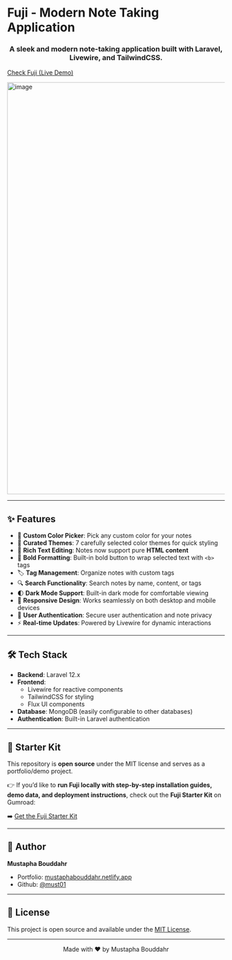 # Fuji - Modern Note Taking Application

<div align="center">
<h3>A sleek and modern note-taking application built with Laravel, Livewire, and TailwindCSS.</h3>
</div>

[Check Fuji (Live Demo)](https://fuji.laravel.cloud/)

<img width="1865" height="953" alt="image" src="https://github.com/user-attachments/assets/e8332950-b48b-4b35-a2a6-4df528742f9e" />

---

## ✨ Features

-   🎨 **Custom Color Picker**: Pick any custom color for your notes
-   🌈 **Curated Themes**: 7 carefully selected color themes for quick styling
-   📝 **Rich Text Editing**: Notes now support pure **HTML content**
-   🔡 **Bold Formatting**: Built-in bold button to wrap selected text with `<b>` tags
-   🏷️ **Tag Management**: Organize notes with custom tags
-   🔍 **Search Functionality**: Search notes by name, content, or tags
-   🌓 **Dark Mode Support**: Built-in dark mode for comfortable viewing
-   📱 **Responsive Design**: Works seamlessly on both desktop and mobile devices
-   🔐 **User Authentication**: Secure user authentication and note privacy
-   ⚡ **Real-time Updates**: Powered by Livewire for dynamic interactions

---

## 🛠️ Tech Stack

-   **Backend**: Laravel 12.x
-   **Frontend**:
    -   Livewire for reactive components
    -   TailwindCSS for styling
    -   Flux UI components
-   **Database**: MongoDB (easily configurable to other databases)
-   **Authentication**: Built-in Laravel authentication

---

## 🚀 Starter Kit

This repository is **open source** under the MIT license and serves as a portfolio/demo project.  

👉 If you’d like to **run Fuji locally with step-by-step installation guides, demo data, and deployment instructions**, check out the **Fuji Starter Kit** on Gumroad:

➡️ [Get the Fuji Starter Kit](https://gumroad.com)  

---

## 👤 Author

**Mustapha Bouddahr**

-   Portfolio: [mustaphabouddahr.netlify.app](https://mustaphabouddahr.netlify.app)
-   Github: [@must01](https://github.com/must01)

---

## 📄 License

This project is open source and available under the [MIT License](LICENSE).

---

<div align="center">
Made with ❤️ by Mustapha Bouddahr
</div>
